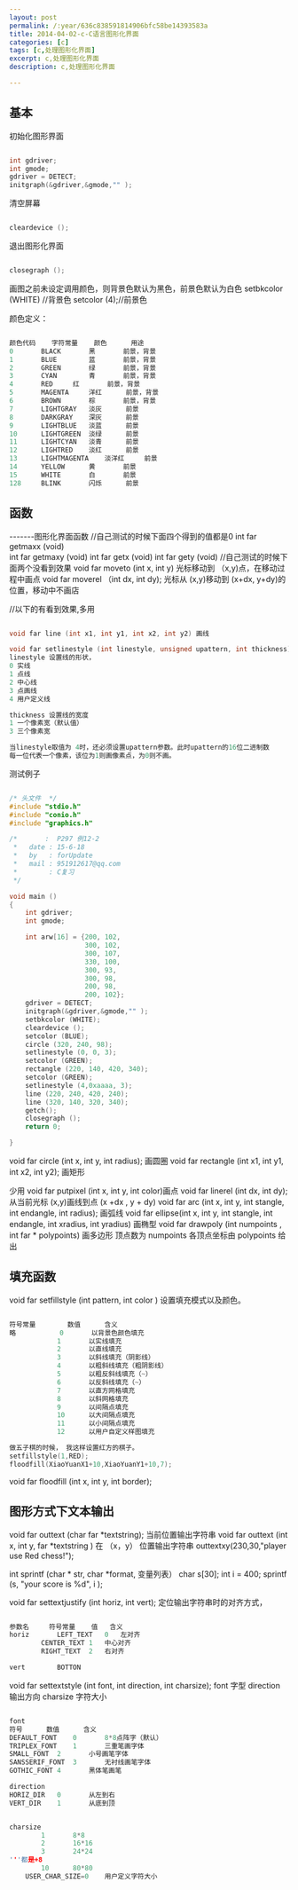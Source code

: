 ```yaml
---
layout: post
permalink: /:year/636c838591814906bfc58be14393583a
title: 2014-04-02-c-C语言图形化界面
categories: [c]
tags: [c,处理图形化界面]
excerpt: c,处理图形化界面
description: c,处理图形化界面

---
```



## 基本 ##

初始化图形界面

```c

int gdriver;
int gmode; 
gdriver = DETECT;
initgraph(&gdriver,&gmode,"" );

```

清空屏幕

```c

cleardevice ();

```

退出图形化界面

```c

closegraph ();

```


画图之前未设定调用颜色，则背景色默认为黑色，前景色默认为白色
setbkcolor (WHITE) //背景色
setcolor (4);//前景色

颜色定义：

```c

颜色代码 	字符常量	颜色		用途
0		BLACK		黑		前景，背景  
1		BLUE		蓝		前景，背景  
2		GREEN		绿		前景，背景  
3		CYAN		青		前景，背景  
4		RED		红		前景，背景  
5		MAGENTA		洋红		前景，背景  
6		BROWN		棕		前景，背景  
7		LIGHTGRAY	淡灰		前景
8		DARKGRAY	深灰		前景
9		LIGHTBLUE	淡蓝		前景
10		LIGHTGREEN	淡绿		前景
11		LIGHTCYAN	淡青		前景
12		LIGHTRED	淡红		前景
13		LIGHTMAGENTA	淡洋红		前景
14		YELLOW		黄		前景
15		WHITE		白		前景
128		BLINK		闪烁		前景

```


## 函数 ##

-------图形化界面函数
//自己测试的时候下面四个得到的值都是0
int far getmaxx (void)   
int far getmaxy (void)
int far getx (void)
int far gety (void)
//自己测试的时候下面两个没看到效果
void far moveto (int x, int y) 光标移动到 （x,y)点，在移动过程中画点
void far moverel （int dx, int dy); 光标从 (x,y)移动到 (x+dx, y+dy)的位置，移动中不画店

//以下的有看到效果,多用

```c

void far line (int x1, int y1, int x2, int y2) 画线

void far setlinestyle (int linestyle, unsigned upattern, int thickness);
linestyle 设置线的形状，
0 实线
1 点线
2 中心线
3 点画线
4 用户定义线

thickness 设置线的宽度
1 一个像素宽（默认值）
3 三个像素宽

当linestyle取值为 4时，还必须设置upattern参数。此时upattern的16位二进制数
每一位代表一个像素，该位为1则画像素点，为0则不画。

```

测试例子

```c

/* 头文件  */
#include "stdio.h"
#include "conio.h"
#include "graphics.h"

/*       :  P297 例12-2
 *   date : 15-6-18
 *   by   : forUpdate
 *   mail : 951912617@qq.com
 *        : C复习
 */

void main ()
{
    int gdriver;
    int gmode;

    int arw[16] = {200, 102,
                   300, 102,
                   300, 107,
                   330, 100,
                   300, 93,
                   300, 98,
                   200, 98,
                   200, 102};
    gdriver = DETECT;
    initgraph(&gdriver,&gmode,"" );
    setbkcolor (WHITE);
    cleardevice ();
    setcolor (BLUE);
    circle (320, 240, 98);
    setlinestyle (0, 0, 3);
    setcolor (GREEN);
    rectangle (220, 140, 420, 340);
    setcolor (GREEN);
    setlinestyle (4,0xaaaa, 3);
    line (220, 240, 420, 240);
    line (320, 140, 320, 340);
    getch();
    closegraph ();
    return 0;

}

```


void far circle (int x, int y, int radius); 画圆圈
void far rectangle (int x1, int y1, int x2, int y2); 画矩形


少用
void far putpixel (int x, int y, int color)画点
void far linerel (int dx, int dy); 从当前光标 (x,y)画线到点 (x +dx , y + dy)
void far arc (int x, int y, int stangle, int endangle, int radius); 画弧线
void far ellipse(int x, int y, int stangle, int endangle, int xradius, int yradius) 画椭型
void far drawpoly (int numpoints , int far * polypoints) 画多边形
顶点数为  numpoints  各顶点坐标由  polypoints 给出


## 填充函数 ##

void far setfillstyle (int pattern, int  color )
设置填充模式以及颜色。

```c

符号常量		数值		含义	
略			0		以背景色颜色填充
			1		以实线填充
			2		以直线填充
			3		以斜线填充（阴影线）
			4		以粗斜线填充（粗阴影线）
			5		以粗反斜线填充（~）
			6		以反斜线填充（~）
			7		以直方网格填充
			8		以斜网格填充
			9		以间隔点填充
			10		以大间隔点填充
			11		以小间隔点填充
			12		以用户自定义样图填充

做五子棋的时候， 我这样设置红方的棋子。
setfillstyle(1,RED);  
floodfill(XiaoYuanX1+10,XiaoYuanY1+10,7);


```

void far floodfill (int x, int y, int border);


## 图形方式下文本输出 ##

void far outtext (char far *textstring);
当前位置输出字符串
void far outtext (int x, int y, far *textstring )
在 （x，y） 位置输出字符串
outtextxy(230,30,"player   use Red   chess!");

int sprintf (char * str, char *format, 变量列表）
char s[30];
int i = 400;
sprintf (s, "your score is %d", i );


void far settextjustify (int horiz, int vert);
定位输出字符串时的对齐方式，

```c

参数名		符号常量	值	含义
horiz 		LEFT_TEXT	0	左对齐
		CENTER_TEXT	1	中心对齐
		RIGHT_TEXT	2	右对齐

vert		BOTTON	

```

void far settextstyle (int font, int direction, int charsize);
font 字型
direction 输出方向
charsize 字符大小

```c

font
符号		数值		含义
DEFAULT_FONT	0		8*8点阵字（默认）
TRIPLEX_FONT	1		三重笔画字体
SMALL_FONT	2		小号画笔字体
SANSSERIF_FONT	3		无衬线画笔字体
GOTHIC_FONT	4		黑体笔画笔

direction
HORIZ_DIR	0		从左到右
VERT_DIR	1		从底到顶


charsize
		1		8*8
		2		16*16
		3		24*24
'''都是+8
		10		80*80
	USER_CHAR_SIZE=0	用户定义字符大小
    
```





